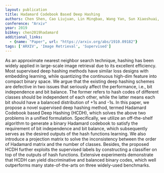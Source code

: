 ```yaml
---
layout: publication
title: Hadamard Codebook Based Deep Hashing
authors: Chen Shen, Cao Liujuan, Lin Mingbao, Wang Yan, Sun Xiaoshuai, Wu Chenglin, Qiu Jingfei, Ji Rongrong
conference: "Arxiv"
year: 2019
bibkey: chen2019hadamard
additional_links:
  - {name: "Paper", url: "https://arxiv.org/abs/1910.09182"}
tags: ['ARXIV', 'Image Retrieval', 'Supervised']
---
```

<p>As an approximate nearest neighbor search technique, hashing has been
widely applied in large-scale image retrieval due to its excellent
efficiency. Most supervised deep hashing methods have similar loss
designs with embedding learning, while quantizing the continuous
high-dim feature into compact binary space. We argue that the existing
deep hashing schemes are defective in two issues that seriously affect
the performance, i.e., bit independence and bit balance. The former
refers to hash codes of different classes should be independent of each
other, while the latter means each bit should have a balanced
distribution of +1s and -1s. In this paper, we propose a novel
supervised deep hashing method, termed Hadamard Codebook based Deep
Hashing (HCDH), which solves the above two problems in a unified
formulation. Specifically, we utilize an off-the-shelf algorithm to
generate a binary Hadamard codebook to satisfy the requirement of bit
independence and bit balance, which subsequently serves as the desired
outputs of the hash functions learning. We also introduce a projection
matrix to solve the inconsistency between the order of Hadamard matrix
and the number of classes. Besides, the proposed HCDH further exploits
the supervised labels by constructing a classifier on top of the outputs
of hash functions. Extensive experiments demonstrate that HCDH can yield
discriminative and balanced binary codes, which well outperforms many
state-of-the-arts on three widely-used benchmarks.</p>
